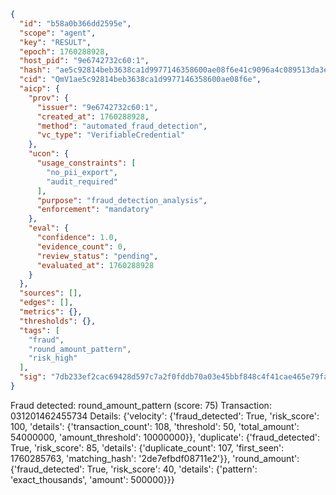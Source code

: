 ```json
{
  "id": "b58a0b366dd2595e",
  "scope": "agent",
  "key": "RESULT",
  "epoch": 1760288928,
  "host_pid": "9e6742732c60:1",
  "hash": "ae5c92814beb3638ca1d9977146358600ae08f6e41c9096a4c089513da3e3afd",
  "cid": "QmV1ae5c92814beb3638ca1d9977146358600ae08f6e",
  "aicp": {
    "prov": {
      "issuer": "9e6742732c60:1",
      "created_at": 1760288928,
      "method": "automated_fraud_detection",
      "vc_type": "VerifiableCredential"
    },
    "ucon": {
      "usage_constraints": [
        "no_pii_export",
        "audit_required"
      ],
      "purpose": "fraud_detection_analysis",
      "enforcement": "mandatory"
    },
    "eval": {
      "confidence": 1.0,
      "evidence_count": 0,
      "review_status": "pending",
      "evaluated_at": 1760288928
    }
  },
  "sources": [],
  "edges": [],
  "metrics": {},
  "thresholds": {},
  "tags": [
    "fraud",
    "round_amount_pattern",
    "risk_high"
  ],
  "sig": "7db233ef2cac69428d597c7a2f0fddb70a03e45bbf848c4f41cae465e79fa1a4"
}
```

Fraud detected: round_amount_pattern (score: 75)
Transaction: 031201462455734
Details: {'velocity': {'fraud_detected': True, 'risk_score': 100, 'details': {'transaction_count': 108, 'threshold': 50, 'total_amount': 54000000, 'amount_threshold': 10000000}}, 'duplicate': {'fraud_detected': True, 'risk_score': 85, 'details': {'duplicate_count': 107, 'first_seen': 1760285763, 'matching_hash': '2de7efbdf08711e2'}}, 'round_amount': {'fraud_detected': True, 'risk_score': 40, 'details': {'pattern': 'exact_thousands', 'amount': 500000}}}